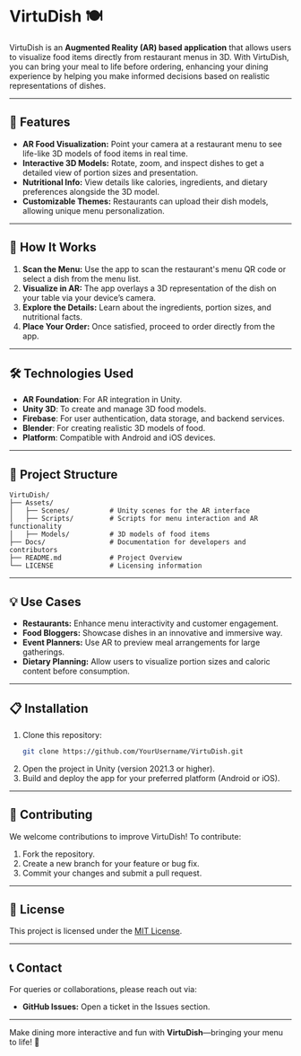 # VirtuDish 🍽️

VirtuDish is an **Augmented Reality (AR) based application** that allows users to visualize food items directly from restaurant menus in 3D. With VirtuDish, you can bring your meal to life before ordering, enhancing your dining experience by helping you make informed decisions based on realistic representations of dishes.

---

## 🌟 **Features**
- **AR Food Visualization:** Point your camera at a restaurant menu to see life-like 3D models of food items in real time.
- **Interactive 3D Models:** Rotate, zoom, and inspect dishes to get a detailed view of portion sizes and presentation.
- **Nutritional Info:** View details like calories, ingredients, and dietary preferences alongside the 3D model.
- **Customizable Themes:** Restaurants can upload their dish models, allowing unique menu personalization.

---

## 🚀 **How It Works**
1. **Scan the Menu:** Use the app to scan the restaurant's menu QR code or select a dish from the menu list.
2. **Visualize in AR:** The app overlays a 3D representation of the dish on your table via your device’s camera.
3. **Explore the Details:** Learn about the ingredients, portion sizes, and nutritional facts.
4. **Place Your Order:** Once satisfied, proceed to order directly from the app.

---

## 🛠️ **Technologies Used**
- **AR Foundation**: For AR integration in Unity.
- **Unity 3D**: To create and manage 3D food models.
- **Firebase**: For user authentication, data storage, and backend services.
- **Blender**: For creating realistic 3D models of food.
- **Platform**: Compatible with Android and iOS devices.

---

## 📂 **Project Structure**
```
VirtuDish/
├── Assets/
│   ├── Scenes/          # Unity scenes for the AR interface
│   ├── Scripts/         # Scripts for menu interaction and AR functionality
│   ├── Models/          # 3D models of food items
├── Docs/                # Documentation for developers and contributors
├── README.md            # Project Overview
└── LICENSE              # Licensing information
```

---

## 💡 **Use Cases**
- **Restaurants:** Enhance menu interactivity and customer engagement.
- **Food Bloggers:** Showcase dishes in an innovative and immersive way.
- **Event Planners:** Use AR to preview meal arrangements for large gatherings.
- **Dietary Planning:** Allow users to visualize portion sizes and caloric content before consumption.

---

## 📋 **Installation**
1. Clone this repository:
   ```bash
   git clone https://github.com/YourUsername/VirtuDish.git
   ```
2. Open the project in Unity (version 2021.3 or higher).
3. Build and deploy the app for your preferred platform (Android or iOS).

---

## 🌟 **Contributing**
We welcome contributions to improve VirtuDish! To contribute:
1. Fork the repository.
2. Create a new branch for your feature or bug fix.
3. Commit your changes and submit a pull request.

---

## 📜 **License**
This project is licensed under the [MIT License](LICENSE).

---

## 📞 **Contact**
For queries or collaborations, please reach out via:
- **GitHub Issues:** Open a ticket in the Issues section.

---

Make dining more interactive and fun with **VirtuDish**—bringing your menu to life! 🎉
